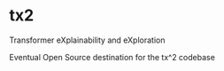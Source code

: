 # tx2
Transformer eXplainability and eXploration

Eventual Open Source destination for the tx^2 codebase
